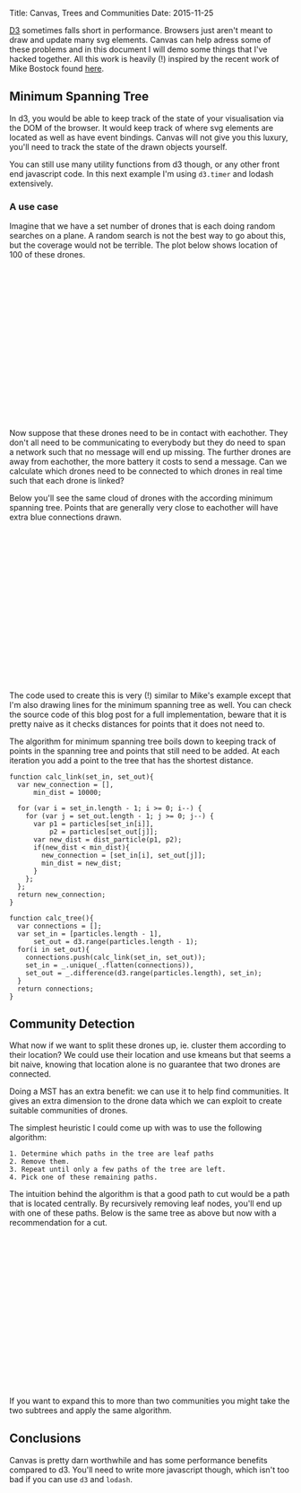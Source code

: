 Title: Canvas, Trees and Communities 
Date: 2015-11-25

<style>
  canvas{
    padding-left: 0;
    padding-right: 0;
    margin-left: auto;
    margin-right: auto;
    display: block;
    width: 500px;
  }
</style>

<script src="/theme/js/d3.min.js"></script>
<script src="/theme/js/lodash.js"></script>

[D3](http://d3js.org/) sometimes falls short in performance. Browsers just aren't meant to draw and update many svg elements. Canvas can help adress some of these problems and in this document I will demo some things that I've hacked together. All this work is heavily (!) inspired by the recent work of Mike Bostock found [here](http://bl.ocks.org/mbostock/280d83080497c8c13152). 

## Minimum Spanning Tree

In d3, you would be able to keep track of the state of your visualisation via the DOM of the browser. It would keep track of where svg elements are located as well as have event bindings. Canvas will not give you this luxury, you'll need to track the state of the drawn objects yourself. 

You can still use many utility functions from d3 though, or any other front end javascript code. In this next example I'm using `d3.timer` and lodash extensively. 

### A use case 
Imagine that we have a set number of drones that is each doing random searches on a plane. A random search is not the best way to go about this, but the coverage would not be terrible. The plot below shows location of 100 of these drones.

<div class="container">
  <div class="row">
      <div class="col-sm-12">
        <canvas height="300" width="550" id="canvas2"></canvas>
      </div>
  </div>
</div>

Now suppose that these drones need to be in contact with eachother. They don't all need to be communicating to everybody but they do need to span a network such that no message will end up missing. The further drones are away from eachother, the more battery it costs to send a message. Can we calculate which drones need to be connected to which drones in real time such that each drone is linked? 

Below you'll see the same cloud of drones with the according minimum spanning tree. Points that are generally very close to eachother will have extra blue connections drawn.

<div class="container">
  <div class="row">
    <div class="col-sm-1"></div>
      <div class="col-sm-10">
        <canvas height="300" width="550" id="canvas1"></canvas>
      </div>
    <div class="col-sm-1"></div>
  </div>
</div>


The code used to create this is very (!) similar to Mike's example except that I'm also drawing lines for the minimum spanning tree as well. You can check the source code of this blog post for a full implementation, beware that it is pretty naive as it checks distances for points that it does not need to. 

The algorithm for minimum spanning tree boils down to keeping track of points in the spanning tree and points that still need to be added. At each iteration you add a point to the tree that has the shortest distance.

    function calc_link(set_in, set_out){
      var new_connection = [],
          min_dist = 10000;

      for (var i = set_in.length - 1; i >= 0; i--) {
        for (var j = set_out.length - 1; j >= 0; j--) {
          var p1 = particles[set_in[i]],
              p2 = particles[set_out[j]];
          var new_dist = dist_particle(p1, p2);
          if(new_dist < min_dist){
            new_connection = [set_in[i], set_out[j]];
            min_dist = new_dist;
          }
        };
      };
      return new_connection;
    }

    function calc_tree(){
      var connections = [];
      var set_in = [particles.length - 1],
          set_out = d3.range(particles.length - 1); 
      for(i in set_out){
        connections.push(calc_link(set_in, set_out));
        set_in = _.unique(_.flatten(connections)),
        set_out = _.difference(d3.range(particles.length), set_in);
      }
      return connections;
    }

## Community Detection 

What now if we want to split these drones up, ie. cluster them according to their location? We could use their location and use kmeans but that seems a bit naive, knowing that location alone is no guarantee that two drones are connected. 

Doing a MST has an extra benefit: we can use it to help find communities. It gives an extra dimension to the drone data which we can exploit to create suitable communities of drones. 

The simplest heuristic I could come up with was to use the following algorithm:


    1. Determine which paths in the tree are leaf paths
    2. Remove them.
    3. Repeat until only a few paths of the tree are left. 
    4. Pick one of these remaining paths.

The intuition behind the algorithm is that a good path to cut would be a path that is located centrally. By recursively removing leaf nodes, you'll end up with one of these paths. Below is the same tree as above but now with a recommendation for a cut. 

<div class="container">
  <div class="row">
    <div class="col-sm-1"></div>
      <div class="col-sm-10">
        <canvas height="300" width="550" id="canvas3"></canvas>
      </div>
    <div class="col-sm-1"></div>
  </div>
</div>


If you want to expand this to more than two communities you might take the two subtrees and apply the same algorithm. 

## Conclusions 

Canvas is pretty darn worthwhile and has some performance benefits compared to d3. You'll need to write more javascript though, which isn't too bad if you can use `d3` and `lodash`. 

<script>
/* https://github.com/d3/d3-timer Copyright 2015 Mike Bostock */
"undefined"==typeof requestAnimationFrame&&(requestAnimationFrame="undefined"!=typeof window&&(window.msRequestAnimationFrame||window.mozRequestAnimationFrame||window.webkitRequestAnimationFrame||window.oRequestAnimationFrame)||function(e){return setTimeout(e,17)}),function(e,n){"object"==typeof exports&&"undefined"!=typeof module?n(exports):"function"==typeof define&&define.amd?define(["exports"],n):n(e.timer={})}(this,function(e){"use strict";function n(){r=m=0,c=1/0,t(u())}function t(e){if(!r){var t=e-Date.now();t>24?c>e&&(m&&clearTimeout(m),m=setTimeout(n,t),c=e):(m&&(m=clearTimeout(m),c=1/0),r=requestAnimationFrame(n))}}function i(e,n,i){i=null==i?Date.now():+i,null!=n&&(i+=+n);var o={callback:e,time:i,flush:!1,next:null};a?a.next=o:f=o,a=o,t(i)}function o(e,n,t){t=null==t?Date.now():+t,null!=n&&(t+=+n),l.callback=e,l.time=t}function u(e){e=null==e?Date.now():+e;var n=l;for(l=f;l;)e>=l.time&&(l.flush=l.callback(e-l.time,e)),l=l.next;l=n,e=1/0;for(var t,i=f;i;)i.flush?i=t?t.next=i.next:f=i.next:(i.time<e&&(e=i.time),i=(t=i).next);return a=t,e}var a,m,r,f,l,c=1/0;e.timer=i,e.timerReplace=o,e.timerFlush=u});

var canvas = document.querySelector("#canvas1"),
    context = canvas.getContext("2d"),
    canvas2 = document.querySelector("#canvas2"),
    context2 = canvas2.getContext("2d"),
    canvas3 = document.querySelector("#canvas3"),
    context3 = canvas3.getContext("2d"),
    width = canvas.width,
    height = canvas.height,
    radius = 2.5,
    minDistance = 10,
    maxDistance = 10,
    minDistance2 = minDistance * minDistance,
    maxDistance2 = maxDistance * maxDistance;

var tau = 2 * Math.PI,
    n = 100;

var particles = d3.range(n).map(function(d){
  return {
    i: d,
    x: (Math.random()-0.5) * width * 0.8 + 0.5 * width,
    y: (Math.random()-0.5) * height * 0.8 + 0.5 * height,
    vx: 0,
    vy: 0
  };
})

function other_particles(particle_id){
  var arr = [] 
  for(p in particles){
    if(particles[p].i != particle_id){
      arr.push(particles[p])
    }
  }
  return arr
}

function dist_particle(part1, part2){
  return Math.sqrt(
    Math.pow(part1.x - part2.x, 2) + Math.pow(part1.y - part2.y,2)
  );
}

function find_closest(particle_id){
  var single = particles[particle_id], 
      arr = other_particles(particle_id), 
      min_dist = 10000, 
      closest = -1;

  for(i in arr){
    var new_dist = dist_particle(arr[i], single);
    if(new_dist < min_dist){
      min_dist = new_dist;
      closest = arr[i].i;
    }
  }
  return closest;
}

function calc_link(set_in, set_out){
  var new_connection = [],
      min_dist = 10000;

  for (var i = set_in.length - 1; i >= 0; i--) {
    for (var j = set_out.length - 1; j >= 0; j--) {
      var p1 = particles[set_in[i]],
          p2 = particles[set_out[j]];
      var new_dist = dist_particle(p1, p2);
      if(new_dist < min_dist){
        new_connection = [set_in[i], set_out[j]];
        min_dist = new_dist;
      }
    };
  };
  return new_connection;
}

function calc_tree(){
  var connections = [];
  var set_in = [particles.length - 1],
      set_out = d3.range(particles.length - 1); 
  for(i in set_out){
    connections.push(calc_link(set_in, set_out));
    set_in = _.unique(_.flatten(connections)),
    set_out = _.difference(d3.range(particles.length), set_in);
  }
  return connections;
}

function draw_between(context, id1, id2, color, width, alpha){
  var p1 = particles[id1],
      p2 = particles[id2]; 
  context.beginPath();
  context.globalAlpha = alpha;
  context.moveTo(p1.x, p1.y);
  context.lineTo(p2.x, p2.y);
  context.strokeStyle = color;
  context.lineWidth = width;
  context.stroke();
}

var equal_func = function(i){
  return function(d){
    return d[1] == i || d[0] == i
  }
};

var isin = function(arr1, arr2){
  var res = []; 
  for(i in arr1){
    res[i] = false;
    for(j in arr2){
      if(equal_func(arr2[j])(arr1[i])){
        res[i] = true;
      }
    }
  }
  return res;
};

timer.timer(function(elapsed) {
  context.save();
  context.clearRect(0, 0, width, height);
  context2.clearRect(0, 0, width, height);
  context3.clearRect(0, 0, width, height);
  edges = []
  // update point position
  for (var i = 0; i < n; ++i) {
    var p = particles[i];
    p.x += p.vx; if (p.x < 0) p.x += 5 + 5 * Math.random(); else if (p.x > width) p.x -= 5 + 5 * Math.random();
    p.y += p.vy; if (p.y < 0) p.y += 5 + 5 * Math.random(); else if (p.y > height) p.y -= 5 + 5 * Math.random();;
    p.vx += 0.1 * (Math.random() - .5) - 0.01 * p.vx;
    p.vy += 0.1 * (Math.random() - .5) - 0.01 * p.vy;

    context.beginPath();
    context.arc(p.x, p.y, radius, 0, tau);
    context.fill();

    context2.beginPath();
    context2.arc(p.x, p.y, radius, 0, tau);
    context2.globalAlpha = 1;
    context2.fillStyle = "black";
    context2.fill();

    context3.beginPath();
    context3.arc(p.x, p.y, radius, 0, tau);
    context3.fill();
  }

  // draw lines based on min/max dist
  for (var i = 0; i < n; ++i) {
    for (var j = i + 1; j < n; ++j) {
      var pi = particles[i],
          pj = particles[j],
          dx = pi.x - pj.x,
          dy = pi.y - pj.y,
          dist = Math.sqrt(dx * dx + dy * dy);
      if (dist < 20) {
        context.globalAlpha = 0.5;
        context.strokeStyle = 'steelblue';
        context.lineWidth = 1;
        context.beginPath();
        context.moveTo(pi.x, pi.y);
        context.lineTo(pj.x, pj.y);
        context.stroke();

        context3.globalAlpha = 0.5;
        context3.strokeStyle = 'steelblue';
        context3.lineWidth = 1;
        context3.beginPath();
        context3.moveTo(pi.x, pi.y);
        context3.lineTo(pj.x, pj.y);
        context3.stroke();
      }
    }
  }

  // draw lines based on minimum spanning tree
  var tree = calc_tree();
  tree.map(function(d){draw_between(context, d[0], d[1], "black", 2, 0.9)})
  tree.map(function(d){draw_between(context3, d[0], d[1], "black", 2, 0.9)})

  while(tree.length > 8) {
    var particle_counts = _.chain(tree)
      .flatten()
      .countBy(_.identity)
      .pairs()
      .value();

    var leaf_nodes = particle_counts
      .filter(function(d){ return d[1] == 1 })
      .map(function(d){return Number(d[0])});

    var leaf_paths = isin(tree, leaf_nodes);
    
    var tree = _.filter(tree, function(d,i){
      return !leaf_paths[i];
    }); 
  };

  draw_between(context3, tree[0][0], tree[0][1], "red", 5, 1);

  context.restore();
});

</script>